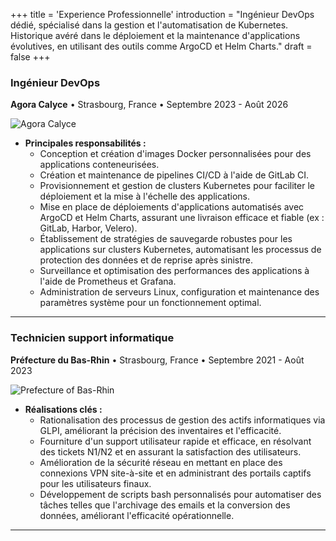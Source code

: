 +++
title = 'Experience Professionnelle'
introduction = "Ingénieur DevOps dédié, spécialisé dans la gestion et l'automatisation de Kubernetes. Historique avéré dans le déploiement et la maintenance d'applications évolutives, en utilisant des outils comme ArgoCD et Helm Charts."
draft = false
+++

### Ingénieur DevOps

**Agora Calyce** • Strasbourg, France • Septembre 2023 - Août 2026

![Agora Calyce](/images/agora.png)

* **Principales responsabilités :**
  * Conception et création d'images Docker personnalisées pour des applications conteneurisées.
  * Création et maintenance de pipelines CI/CD à l'aide de GitLab CI.
  * Provisionnement et gestion de clusters Kubernetes pour faciliter le déploiement et la mise à l'échelle des applications.
  * Mise en place de déploiements d'applications automatisés avec ArgoCD et Helm Charts, assurant une livraison efficace et fiable (ex : GitLab, Harbor, Velero).
  * Établissement de stratégies de sauvegarde robustes pour les applications sur clusters Kubernetes, automatisant les processus de protection des données et de reprise après sinistre.
  * Surveillance et optimisation des performances des applications à l'aide de Prometheus et Grafana.
  * Administration de serveurs Linux, configuration et maintenance des paramètres système pour un fonctionnement optimal.

---

### Technicien support informatique

**Préfecture du Bas-Rhin** • Strasbourg, France • Septembre 2021 - Août 2023

![Prefecture of Bas-Rhin](/images/prefecture.png)

* **Réalisations clés :**
  * Rationalisation des processus de gestion des actifs informatiques via GLPI, améliorant la précision des inventaires et l'efficacité.
  * Fourniture d'un support utilisateur rapide et efficace, en résolvant des tickets N1/N2 et en assurant la satisfaction des utilisateurs.
  * Amélioration de la sécurité réseau en mettant en place des connexions VPN site-à-site et en administrant des portails captifs pour les utilisateurs finaux.
  * Développement de scripts bash personnalisés pour automatiser des tâches telles que l'archivage des emails et la conversion des données, améliorant l'efficacité opérationnelle.

---


